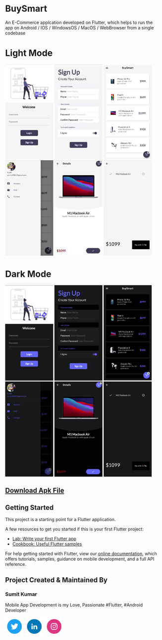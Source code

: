 # BuySmart
An E-Commerce applcation developed on Flutter, which helps to run the app on Android / IOS / WindowsOS / MacOS / WebBrowser from a single codebase 
# Light Mode
<p float="left">
<a> 
  <img src="github_images/Light/1.png" width="155"><a > 
  <img src="github_images/Light/2.png" width="155"></a></a>
  <a> <img src="github_images/Light/3.png" width="155"></a>
  <a > <img src="github_images/Light/4.png" width="155"></a>
  <a > <img src="github_images/Light/5.png" width="155"></a>
  <a > <img src="github_images/Light/6.png" width="155"></a>
</p>

# Dark Mode

<p float="left">
<a> 
  <img src="github_images/Dark/1.png" width="155"><a > 
  <img src="github_images/Dark/2.png" width="155"></a></a>
  <a> <img src="github_images/Dark/3.png" width="155"></a>
  <a > <img src="github_images/Dark/4.png" width="155"></a>
  <a > <img src="github_images/Dark/5.png" width="155"></a>
  <a > <img src="github_images/Dark/6.png" width="155"></a>
</p>



## [Download Apk File](https://drive.google.com/file/d/1kmN7ZsnqzcmJSdYJSXAOcegEFZjVkxZP/view?usp=sharing)

## Getting Started

This project is a starting point for a Flutter application.

A few resources to get you started if this is your first Flutter project:

- [Lab: Write your first Flutter app](https://flutter.dev/docs/get-started/codelab)
- [Cookbook: Useful Flutter samples](https://flutter.dev/docs/cookbook)

For help getting started with Flutter, view our
[online documentation](https://flutter.dev/docs), which offers tutorials,
samples, guidance on mobile development, and a full API reference.


## Project Created & Maintained By

### Sumit Kumar

Mobile App Development is my Love, Passionate #Flutter, #Android Developer

<a href="https://twitter.com/sumitk9887"><img src="https://github.com/aritraroy/social-icons/blob/master/twitter-icon.png?raw=true" width="60"></a>
<a href="https://www.linkedin.com/in/sumit-kumar-095ab5165"><img src="https://github.com/aritraroy/social-icons/blob/master/linkedin-icon.png?raw=true" width="60"></a>
<a href="https://www.instagram.com/sumit.k9887/"><img src="https://github.com/aritraroy/social-icons/blob/master/instagram-icon.png?raw=true" width="60"></a>

